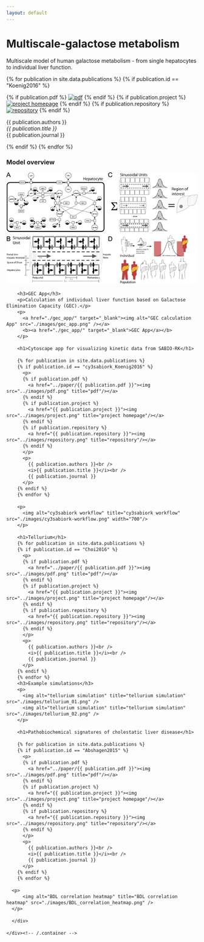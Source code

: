 ```yaml
---
layout: default
---
```


<div class="home">
 <div class="container">
      <div class="starter-template">
        <h1>Multiscale-galactose metabolism</h1>
        <p>Multiscale model of human galactose metabolism - from single hepatocytes to individual liver function. </p>
        {% for publication in site.data.publications %}
        {% if publication.id == "Koenig2016" %}
          <p>
          {% if publication.pdf %}
            <a href="../paper/{{ publication.pdf }}"><img src="../images/pdf.png" title="pdf"/></a>
          {% endif %}
          {% if publication.project %}
            <a href="{{ publication.project }}"><img src="../images/project.png" title="project homepage"/></a>
          {% endif %}
          {% if publication.repository %}
            <a href="{{ publication.repository }}"><img src="../images/repository.png" title="repository"/></a>
          {% endif %}
          </p>
          <p>
            {{ publication.authors }}<br />
            <i>{{ publication.title }}</i><br />
            {{ publication.journal }}
          </p>
        {% endif %}
        {% endfor %}
        <h3>Model overview</h3>
        <p>
          <img alt="Multiscale Galactose Model" title="Multiscale Galactose Model" src="./images/multiscale-galactose.png" />
        </p>
        
        <h3>GEC App</h3>
        <p>Calculation of individual liver function based on Galactose Elimination Capacity (GEC).</p>
        <p>
          <a href="./gec_app/" target="_blank"><img alt="GEC calculation App" src="./images/gec_app.png" /></a>
          <b><a href="./gec_app/" target="_blank">GEC App</a></b>
        </p>

        <h1>Cytoscape app for visualizing kinetic data from SABIO-RK</h1>

        {% for publication in site.data.publications %}
        {% if publication.id == "cy3sabiork_Koenig2016" %}
          <p>
          {% if publication.pdf %}
            <a href="../paper/{{ publication.pdf }}"><img src="../images/pdf.png" title="pdf"/></a>
          {% endif %}
          {% if publication.project %}
            <a href="{{ publication.project }}"><img src="../images/project.png" title="project homepage"/></a>
          {% endif %}
          {% if publication.repository %}
            <a href="{{ publication.repository }}"><img src="../images/repository.png" title="repository"/></a>
          {% endif %}
          </p>
          <p>
            {{ publication.authors }}<br />
            <i>{{ publication.title }}</i><br />
            {{ publication.journal }}
          </p>
        {% endif %}
        {% endfor %}

        <p>
          <img alt="cy3sabiork workflow" title="cy3sabiork workflow" src="./images/cy3sabiork-workflow.png" width="700"/>
        </p>

        <h1>Tellurium</h1>
        {% for publication in site.data.publications %}
        {% if publication.id == "Choi2016" %}
          <p>
          {% if publication.pdf %}
            <a href="../paper/{{ publication.pdf }}"><img src="../images/pdf.png" title="pdf"/></a>
          {% endif %}
          {% if publication.project %}
            <a href="{{ publication.project }}"><img src="../images/project.png" title="project homepage"/></a>
          {% endif %}
          {% if publication.repository %}
            <a href="{{ publication.repository }}"><img src="../images/repository.png" title="repository"/></a>
          {% endif %}
          </p>
          <p>
            {{ publication.authors }}<br />
            <i>{{ publication.title }}</i><br />
            {{ publication.journal }}
          </p>
        {% endif %}
        {% endfor %}
        <h3>Example simulations</h3>
        <p>
          <img alt="tellurium simulation" title="tellurium simulation" src="./images/tellurium_01.png" />
          <img alt="tellurium simulation" title="tellurium simulation" src="./images/tellurium_02.png" />
        </p>

        <h1>Pathobiochemical signatures of cholestatic liver disease</h1>
        
        {% for publication in site.data.publications %}
        {% if publication.id == "Abshagen2015" %}
          <p>
          {% if publication.pdf %}
            <a href="../paper/{{ publication.pdf }}"><img src="../images/pdf.png" title="pdf"/></a>
          {% endif %}
          {% if publication.project %}
            <a href="{{ publication.project }}"><img src="../images/project.png" title="project homepage"/></a>
          {% endif %}
          {% if publication.repository %}
            <a href="{{ publication.repository }}"><img src="../images/repository.png" title="repository"/></a>
          {% endif %}
          </p>
          <p>
            {{ publication.authors }}<br />
            <i>{{ publication.title }}</i><br />
            {{ publication.journal }}
          </p>
        {% endif %}
        {% endfor %}

      <p>
          <img alt="BDL correlation heatmap" title="BDL correlation heatmap" src="./images/BDL_correlation_heatmap.png" />
      </p>
        
      </div>

    </div><!-- /.container -->


  <!--
  <h1 class="page-heading">Posts</h1>

  <ul class="post-list">
    {% for post in site.posts %}
      <li>
        <span class="post-meta">{{ post.date | date: "%b %-d, %Y" }}</span>

        <h2>
          <a class="post-link" href="{{ post.url | prepend: site.baseurl }}">{{ post.title }}</a>
        </h2>
      </li>
    {% endfor %}
  </ul>

  <p class="rss-subscribe">subscribe <a href="{{ "/feed.xml" | prepend: site.baseurl }}">via RSS</a></p>
  -->
</div>
